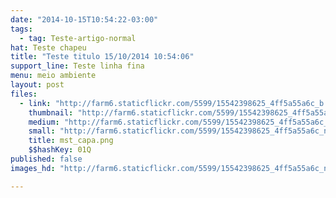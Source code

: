 ```yaml
---
date: "2014-10-15T10:54:22-03:00"
tags:
  - tag: Teste-artigo-normal
hat: Teste chapeu
title: "Teste titulo 15/10/2014 10:54:06"
support_line: Teste linha fina
menu: meio ambiente
layout: post
files:
  - link: "http://farm6.staticflickr.com/5599/15542398625_4ff5a55a6c_b.jpg"
    thumbnail: "http://farm6.staticflickr.com/5599/15542398625_4ff5a55a6c_t.jpg"
    medium: "http://farm6.staticflickr.com/5599/15542398625_4ff5a55a6c_z.jpg"
    small: "http://farm6.staticflickr.com/5599/15542398625_4ff5a55a6c_n.jpg"
    title: mst_capa.png
    $$hashKey: 01Q
published: false
images_hd: "http://farm6.staticflickr.com/5599/15542398625_4ff5a55a6c_n.jpg"

---
```

